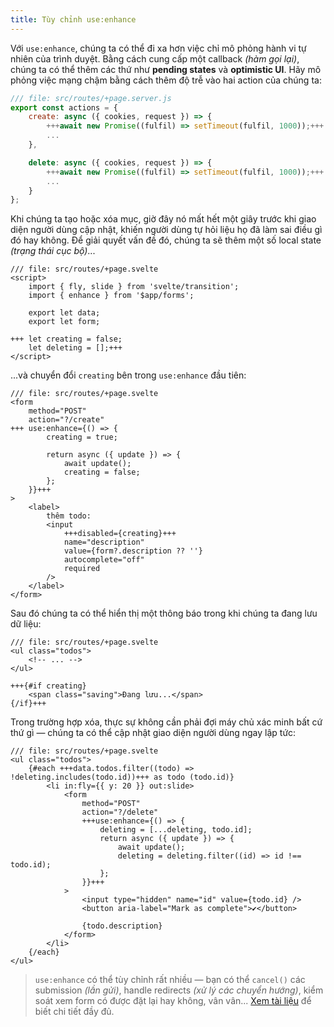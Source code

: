 ```yaml
---
title: Tùy chỉnh use:enhance
---
```


Với `use:enhance`, chúng ta có thể đi xa hơn việc chỉ mô phỏng hành vi tự nhiên của trình duyệt. Bằng cách cung cấp một callback _(hàm gọi lại)_, chúng ta có thể thêm các thứ như **pending states** và **optimistic UI**. Hãy mô phỏng việc mạng chậm bằng cách thêm độ trễ vào hai action của chúng ta:

```js
/// file: src/routes/+page.server.js
export const actions = {
	create: async ({ cookies, request }) => {
		+++await new Promise((fulfil) => setTimeout(fulfil, 1000));+++
		...
	},

	delete: async ({ cookies, request }) => {
		+++await new Promise((fulfil) => setTimeout(fulfil, 1000));+++
		...
	}
};
```

Khi chúng ta tạo hoặc xóa mục, giờ đây nó mất hết một giây trước khi giao diện người dùng cập nhật, khiến người dùng tự hỏi liệu họ đã làm sai điều gì đó hay không. Để giải quyết vấn đề đó, chúng ta sẽ thêm một số local state _(trạng thái cục bộ)_...

```svelte
/// file: src/routes/+page.svelte
<script>
	import { fly, slide } from 'svelte/transition';
	import { enhance } from '$app/forms';

	export let data;
	export let form;

+++	let creating = false;
	let deleting = [];+++
</script>
```

...và chuyển đổi `creating` bên trong `use:enhance` đầu tiên:

```svelte
/// file: src/routes/+page.svelte
<form
	method="POST"
	action="?/create"
+++	use:enhance={() => {
		creating = true;

		return async ({ update }) => {
			await update();
			creating = false;
		};
	}}+++
>
	<label>
		thêm todo:
		<input
			+++disabled={creating}+++
			name="description"
			value={form?.description ?? ''}
			autocomplete="off"
			required
		/>
	</label>
</form>
```

Sau đó chúng ta có thể hiển thị một thông báo trong khi chúng ta đang lưu dữ liệu:

```svelte
/// file: src/routes/+page.svelte
<ul class="todos">
	<!-- ... -->
</ul>

+++{#if creating}
	<span class="saving">Đang lưu...</span>
{/if}+++
```

Trong trường hợp xóa, thực sự không cần phải đợi máy chủ xác minh bất cứ thứ gì — chúng ta có thể cập nhật giao diện người dùng ngay lập tức:

```svelte
/// file: src/routes/+page.svelte
<ul class="todos">
	{#each +++data.todos.filter((todo) => !deleting.includes(todo.id))+++ as todo (todo.id)}
		<li in:fly={{ y: 20 }} out:slide>
			<form
				method="POST"
				action="?/delete"
				+++use:enhance={() => {
					deleting = [...deleting, todo.id];
					return async ({ update }) => {
						await update();
						deleting = deleting.filter((id) => id !== todo.id);
					};
				}}+++
			>
				<input type="hidden" name="id" value={todo.id} />
				<button aria-label="Mark as complete">✔</button>

				{todo.description}
			</form>
		</li>
	{/each}
</ul>
```

> `use:enhance` có thể tùy chỉnh rất nhiều — bạn có thể `cancel()` các submission _(lần gửi)_, handle redirects _(xử lý các chuyển hướng)_, kiểm soát xem form có được đặt lại hay không, vân vân... [Xem tài liệu](https://kit.svelte.dev/docs/modules#$app-forms-enhance) để biết chi tiết đầy đủ.
